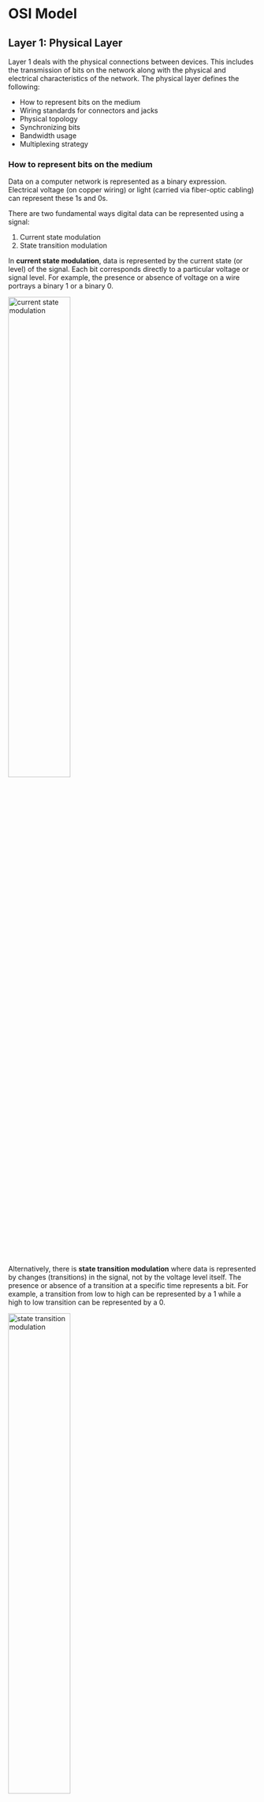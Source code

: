 
# OSI Model
## Layer 1: Physical Layer
Layer 1 deals with the physical connections between devices. This includes the transmission of bits on the network along with the physical and electrical characteristics of the network. The physical layer defines the following: 

* How to represent bits on the medium
* Wiring standards for connectors and jacks
* Physical topology
* Synchronizing bits
* Bandwidth usage
* Multiplexing strategy
  
### How to represent bits on the medium
Data on a computer network is represented as a binary expression. Electrical voltage (on copper wiring) or light (carried via fiber-optic cabling) can represent these 1s and 0s. 

There are two fundamental ways digital data can be represented using a signal:
1. Current state modulation
2. State transition modulation

In **current state modulation**, data is represented by the current state (or level) of the signal. Each bit corresponds directly to a particular voltage or signal level. For example, the presence or absence of voltage on a wire portrays a binary 1 or a binary 0.

<img src="images/csm.png" alt="current state modulation" width="50%"/>  

Alternatively, there is **state transition modulation** where data is represented by changes (transitions) in the signal, not by the voltage level itself. The presence or absence of a transition at a specific time represents a bit. For example, a transition from low to high can be represented by a 1 while a high to low transition can be represented by a 0. 

<img src="images/stm.png" alt="state transition modulation" width="50%"/>

### Synchronizing bits
For two networked devices to successfully communicate at the physical layer, they must agree on when one bit stops and another bit starts. Specifically, the devices need a method to
synchronize the bits. Two basic approaches to bit synchronization are asynchronous and synchronous synchronization: 
* **Asynchronous**: With this approach, a sender states that it is about to start transmitting by sending a start bit to the receiver. When the receiver sees this, it starts its own internal clock to measure the next bits. After the sender transmits its data, it sends a stop bit to say that it has finished its transmission. 
* **Synchronous**: This approach synchronizes the internal clocks of the sender and the receiver to ensure that they agree on when bits begin and end. A common approach to make this synchronization happen is to use an external clock (for example, a clock provided by a service provider). The sender and receiver then reference this external clock.

### Bandwidth usage
The two fundamental approaches to bandwidth usage on a network are broadband and baseband: 
* **Broadband**: Broadband technologies divide the bandwidth available on a medium (for example, copper or fiber-optic cabling) into different channels. A sender can then transmit different communication streams over the various channels. For example, consider frequency-division multiplexing (FDM) used by a cable modem. Specifically, a cable modem uses certain ranges of frequencies on the cable coming into your home from the local cable company to carry incoming data, another range of frequencies for outgoing data, and several other frequency ranges for various TV stations. 
* **Baseband**: Baseband technologies use all the available frequencies on a medium to send data. Ethernet is an example of a networking technology that uses baseband.

### Multiplexing strategy
Multiplexing allows multiple communications sessions to share the same physical medium. Cable TV for example, allows you to receive multiple channels over a single physical medium (ie. a coaxial cable plugged into the back of your television). Here are some of the most common approaches to multiplexing: 
* **Time-division multiplexing (TDM)**: TDM supports different communication sessions (for example, different telephone conversations in a telephony network) on the same physical medium by causing the sessions to take turns. For a brief period, defined as a time slot, data from the first session is sent, followed by data from the second session. This continues until all sessions have had a turn, and the process repeats. 
* **Statistical time-division multiplexing (StatTDM)**: A downside to TDM is that each communication session receives its own time slot, even if one of the sessions does not have any data to send at the moment. To make more efficient use of available bandwidth, StatTDM dynamically assigns time slots to communications sessions on an as-needed basis.
* **Frequency-division multiplexing (FDM)**: FDM divides a medium’s frequency range into channels, and different communication sessions send their data over different channels. As previously described, this approach to bandwidth usage is called broadband.
* **Orthogonal frequency-division multiplexing (OFDM)**: OFDM encodes digital data onto multiple carrier frequencies. OFDM is very popular today and is used in wideband digital communication. This makes OFDM useful in applications such as digital television and audio broadcasting, DSL Internet access, wireless networks, powerline networks, and 4G/5G mobile communications. 
* **Orthogonal frequency-division multiple access (OFDMA)**: OFDMA is a multiuser version of the popular OFDM digital modulation scheme. It divides a wireless channel into subchannels to allow simultaneous data transmission from multiple users, enhancing network efficiency and reducing latency. Examples of devices defined by physical layer standards include legacy hubs, wireless access points, and network cabling.


## Layer 2: The Data Link Layer
The data link layer is concerned with the following:
* Packaging data into frames and transmitting those frames on the network
* Ensuring that frames do not exceed the maximum transmission unit (MTU) of the physical media
* Performing error detection/correction
* Uniquely finding network devices with addresses 
* Handling flow control

In fact, the data link layer is distinct from the other layers in that it has two sublayers: MAC and LLC
### MAC
Characteristics of the Media Access Control (MAC) sublayer of the data link layer include the following:
* **Physical addressing**: A common example of a Layer 2 address is a MAC address, which is a 48-bit address assigned to a device’s network interface card (NIC). The first 24 bits of the 48-bit address are the vendor code. The last 24 bits of a MAC address are assigned by the manufacturer, and they act as a serial number for the device. No two MAC addresses in the world should have the same value.
* **Logical topology**: Layer 2 devices view a network as a logical (as opposed to physical) topology.
* **Method of transmitting on the media**: With several devices connected to a network, there needs to be some strategy for deciding when a device sends on the media. Otherwise, multiple devices might send at the same time and interfere with one another’s transmissions.

### Logical Link Control
Characteristics of the Logical Link Control (LLC) sublayer of the data link layer include the following:
* **Connection services**: When a device on a network receives a message from another device on the network, that recipient device can give feedback to the sender in the form of an acknowledgment message. The two main functions provided by these acknowledgment messages are as follows: 
  * **Flow control**: Limits the amount of data a sender can send at one time; this prevents the sender from overwhelming the receiver with too much information.
  * **Error control**: Allows the recipient of data to let the sender know whether the expected data frame was not received or whether it was received but is corrupted. The recipient figures out whether the data frame is corrupt by mathematically calculating a checksum of the data received. If the calculated checksum does not match the checksum received with the data frame, the recipient of the data draws the conclusion that the data frame is corrupted and can then notify the sender via an acknowledgment message.
  
* **Synchronizing transmissions**: Senders and receivers of data frames need to coordinate when a data frame is being transmitted and should be received. The three methods of performing this synchronization are detailed here: 
  * **Isochronous**: With isochronous transmission, network devices look to a common device in the network as a clock source, which creates fixed-length time slots. Network devices can determine how much free space, if any, is available within a time slot and then insert data into an available time slot. A time slot can accommodate more than one data frame. Isochronous transmission does not need to provide clocking at the beginning of a data string (as does synchronous transmission) or for every data frame (as does asynchronous transmission). As a result, isochronous transmission uses little overhead compared to asynchronous or synchronous transmission methods. 
  
  * **Asynchronous**: With asynchronous transmission, network devices reference their own internal clocks, and network devices do not need to synchronize their clocks. Instead, the sender places a start bit at the beginning of each data frame and a stop bit at the end of each data frame. These start and stop bits tell the receiver when to monitor the medium for the presence of bits. An additional bit, called the parity bit, might also be added to the end of each byte in a frame to detect an error in the frame.

  * **Synchronous**: With synchronous transmission, two network devices that want to communicate between themselves must agree on a clocking method to show the beginning and ending of data frames. One approach to providing this clocking is to use a separate communications channel over which a clock signal is sent. Another approach relies on specific bit combinations or control characters to indicate the beginning of a frame or a byte of data. Like asynchronous transmissions, synchronous transmissions can perform error detection. However, rather than using parity bits, synchronous communication runs a mathematical algorithm on the data to create a cyclic redundancy check (CRC). If the sender and the receiver calculate the same CRC value for the same chunk of data, the receiver can conclude that the data was not corrupted during transmission
  
## Layer 3: The Network Layer
* The network layer is primarily concerned with forwarding data based on logical addresses
* Although many network administrators think of routing and IP addressing when they hear about the network layer, this layer is actually responsible for a variety of tasks: 
  
  * **Logical addressing**:
    * Whereas the data link layer uses physical addresses to make forwarding decisions, the network layer uses logical addressing to make forwarding decisions
    * The most widely deployed routed protocol is Internet Protocol (IP)
  * **Switching**:
    * Engineers often associate the term switching with Layer 2 technologies; however, the concept of switching also exists at Layer 3
    * Switching, at its essence, is making decisions about how data should be forwarded
    * At Layer 3, three common switching techniques exist: 
      * **Packet switching**:
        * With packet switching, a data stream is divided into packets
        * Each packet has a Layer 3 header that includes source and destination Layer 3 addresses 
        * Another term for packet switching is routing
      * **Circuit switching**: 
        * Circuit switching dynamically brings up a dedicated communication link between two parties for those parties to communicate
        * As a simple example of circuit switching, think of making a phone call from your home to a business. In fact, let’s go “old school” and pretend you have a traditional landline servicing your phone, the telephone company’s switching equipment interconnects your home phone with the phone system of the business you are calling. This interconnection (that is, circuit) exists only for the duration of the phone call 
      * **Message switching**: 
        * Unlike packet switching and circuit switching technologies, message switching is usually not well suited for real-time applications because of the delay involved
        * Specifically, with message switching, a data stream is divided into messages
        * Each message is tagged with a destination address, and the messages travel from one network device to another network device on the way to their destination
        * Because these devices might briefly store the messages before forwarding them, a network using message switching is sometimes called a store-and-forward network
        * Metaphorically, you could visualize message switching like routing an email message, where the email message might be briefly stored on an email server before being forwarded to the recipient
  * **Route discovery and selection**:
    * Because Layer 3 devices make forwarding decisions based on logical network addresses, a Layer 3 device might need to know how to reach various network addresses
    * For example, a common Layer 3 device is a router. A router can maintain a routing table indicating how to forward a packet based on the packet’s destination network address
    * A router can have its routing table populated via manual configuration (that is, by entering static routes), via a dynamic routing protocol (for example, OSPF or EIGRP), or simply by being directly connected to certain networks
  * **Connection services**:
    * Just as the data link layer offers connection services for flow control and error control, connection services also exist at the network layer
    * Connection services at the network layer can improve the communication reliability if the data link’s LLC sublayer is not performing connection services
    * The following functions are performed by connection services at the network layer: 
      * **Flow control**: 
        * Helps prevent a sender from sending data more rapidly than the receiver is capable of receiving
      * **Packet reordering**: 
        * Allows packets to be placed in the proper sequence as they are sent to the receiver
        * This might be necessary because some networks support load balancing, where multiple links are used to send packets between two devices
        * Because multiple links exist, packets might arrive out of order
 
 ## Layer 4: The Transport Layer
 * The transport layer acts as a dividing line between the upper layers and lower layers of the OSI model
 * Specifically, messages are taken from upper layers (Layers 5–7) and are encapsulated into segments for transmission to the lower layers (Layers 1–3)
 * Similarly, data streams coming from lower layers are decapsulated and sent to Layer 5 (the session layer), or some other upper layer, depending on the protocol
 * Two common transport layer protocols are TCP and UDP: 
   * **Transmission Control Protocol (TCP)**:
     * TCP is a connection-oriented transport protocol
     * Connection-oriented transport protocols offer reliable transport, in that if a segment is dropped, the sender can detect the drop and retransmit the dropped segment
     * Specifically, a receiver acknowledges segments that it receives
     * Based on those acknowledgments, a sender can decide which segments were successfully received and which segments need to be transmitted again
   * **User Datagram Protocol (UDP)**:
     * UDP is a connectionless transport protocol
     * Connectionless transport protocols offer unreliable transport, in that if a segment is dropped, the sender is unaware of the drop, and no retransmission occurs
 * Two common flow control approaches at Layer 4 are windowing and buffering: 
    * **Windowing**:
      * TCP communication uses windowing, in that one or more segments are sent at one time, and a receiver can attest to the receipt of all the segments in a window with a single acknowledgment
      * In some cases, as illustrated in Figure 1-11, TCP uses a sliding window, where the window size begins with one segment
      * If there is a successful acknowledgment of that one segment (that is, the receiver sends an acknowledgment asking for the next segment), the window size doubles to two segments 
      * Upon successful receipt of those two segments, the next window holds four segments
      * This exponential increase in window size continues until the receiver does not acknowledge successful receipt of all segments within a certain amount of time—known as the round-trip time (RTT), which is sometimes called real transfer time—or until a configured maximum window size is reached 

      <img src="images/window.png" alt="state transition modulation" width="45%"/>

    * **Buffering**:
      * With buffering, a device (for example, a router) uses a chunk of memory (sometimes called a buffer or a queue) to store segments if bandwidth is not available to send those segments
      * A queue has finite capacity, however, and can overflow (that is, drop segments) in the event of sustained network congestion








